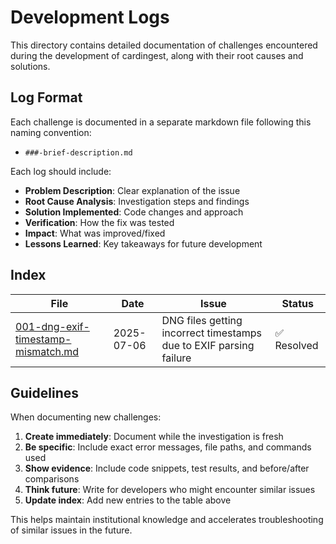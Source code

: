 # Development Logs

This directory contains detailed documentation of challenges encountered during the development of cardingest, along with their root causes and solutions.

## Log Format

Each challenge is documented in a separate markdown file following this naming convention:
- `###-brief-description.md`

Each log should include:
- **Problem Description**: Clear explanation of the issue
- **Root Cause Analysis**: Investigation steps and findings  
- **Solution Implemented**: Code changes and approach
- **Verification**: How the fix was tested
- **Impact**: What was improved/fixed
- **Lessons Learned**: Key takeaways for future development

## Index

| File | Date | Issue | Status |
|------|------|-------|--------|
| [001-dng-exif-timestamp-mismatch.md](./001-dng-exif-timestamp-mismatch.md) | 2025-07-06 | DNG files getting incorrect timestamps due to EXIF parsing failure | ✅ Resolved |

## Guidelines

When documenting new challenges:

1. **Create immediately**: Document while the investigation is fresh
2. **Be specific**: Include exact error messages, file paths, and commands used
3. **Show evidence**: Include code snippets, test results, and before/after comparisons
4. **Think future**: Write for developers who might encounter similar issues
5. **Update index**: Add new entries to the table above

This helps maintain institutional knowledge and accelerates troubleshooting of similar issues in the future.